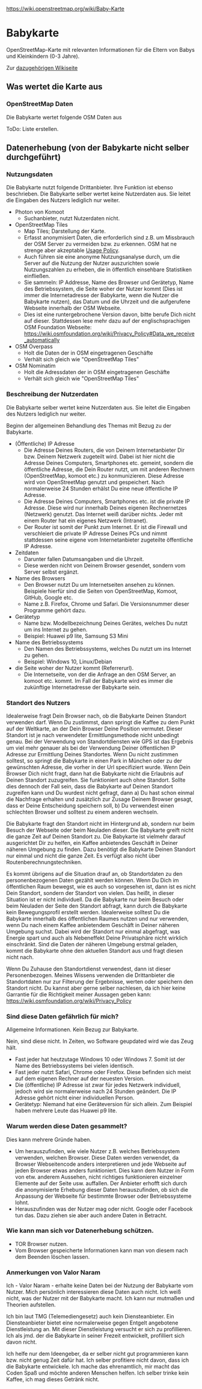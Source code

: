 https://wiki.openstreetmap.org/wiki/Baby-Karte

# Babykarte
OpenStreetMap-Karte mit relevanten Informationen für die Eltern von Babys und Kleinkindern (0-3 Jahre).

Zur [dazugehörigen Wikiseite](https://wiki.openstreetmap.org/wiki/Baby-Karte)

## Was wertet die Karte aus

### OpenStreetMap Daten
Die Babykarte wertet folgende OSM Daten aus

ToDo: Liste erstellen.

## Datenerhebung (von der Babykarte nicht selber durchgeführt)

### Nutzungsdaten
Die Babykarte nutzt folgende Drittanbieter. Ihre Funktion ist ebenso beschrieben. Die Babykarte selber wertet keine Nutzerdaten aus. Sie leitet die Eingaben des Nutzers lediglich nur weiter.

- Photon von Komoot
  - Suchanbieter, nutzt Nutzerdaten nicht.
- OpenStreetMap Tiles
  - Map Tiles; Darstellung der Karte.
  - Erfasst anonymisiert Daten, die erforderlich sind z.B. um Missbrauch der OSM Server zu vermeiden bzw. zu erkennen. OSM hat ne strenge aber akzeptable [Usage Policy](https://operations.osmfoundation.org/policies/tiles/).
  - Auch führen sie eine anonyme Nutzungsanalyse durch, um die Server auf die Nutzung der Nutzer auszurichten sowie Nutzungszahlen zu erheben, die in öffentlich einsehbare Statistiken einfließen.
  - Sie sammeln: IP Addresse, Name des Browser und Gerätetyp, Name des Betriebssystem, die Seite woher der Nutzer kommt (Dies ist immer die Internetadresse der Babykarte, wenn die Nutzer die Babykarte nutzen), das Datum und die Uhrzeit und die aufgerufene Webseite innerhalb der OSM Webseite.
  - Dies ist eine runtergebrochene Version davon, bitte berufe Dich nicht auf dieser. Stattdessen lese mehr dazu auf der englischsprachigen OSM Foundation Webseite: https://wiki.osmfoundation.org/wiki/Privacy_Policy#Data_we_receive_automatically
- OSM Overpass
  - Holt die Daten der in OSM eingetragenen Geschäfte
  - Verhält sich gleich wie "OpenStreetMap Tiles"
- OSM Nominatim
  - Holt die Adressdaten der in OSM eingetragenen Geschäfte
  - Verhält sich gleich wie "OpenStreetMap Tiles"

### Beschreibung der Nutzerdaten
Die Babykarte selber wertet keine Nutzerdaten aus. Sie leitet die Eingaben des Nutzers lediglich nur weiter.

Beginn der allgemeinen Behandlung des Themas mit Bezug zu der Babykarte.

- (Öffentliche) IP Adresse
  - Die Adresse Deines Routers, die von Deinem Internetanbieter Dir bzw. Deinem Netzwerk zugeteilt wird. Dabei ist hier nicht die Adresse Deines Computers, Smartphones etc. gemeint, sondern die öffentliche Adresse, die Dein Router nutzt, um mit anderen Rechnern (OpenStreetMap, komoot etc.) zu konmunizieren. Diese Adresse wird von OpenStreetMap genutzt und gespeichert. Nach normalerweise 24 Stunden erhälst Du eine neue öffentliche IP Adresse.
  - Die Adresse Deines Computers, Smartphones etc. ist die private IP Adresse. Diese wird nur innerhalb Deines eigenen Rechnernetzes (Netzwerk) genutzt. Das Internet weiß darüber nichts. Jeder mit einem Router hat ein eigenes Netzwerk (Intranet).
  - Der Router ist somit der Punkt zum Internet. Er ist die Firewall und verschleiert die private IP Adresse Deines PCs und nimmt stattdessen seine eigene vom Internetanbieter zugeteilte öffentliche IP Adresse.
- Zeitdaten
  - Darunter fallen Datumsangaben und die Uhrzeit.
  - Diese werden nicht von Deinem Browser gesendet, sondern vom Server selbst ergänzt.
- Name des Browsers
  - Den Browser nutzt Du um Internetseiten ansehen zu können. Beispiele hierfür sind die Seiten von OpenStreetMap, Komoot, GitHub, Google etc.
  - Name z.B. Firefox, Chrome und Safari. Die Versionsnummer dieser Programme gehört dazu.
- Gerätetyp
  - Name bzw. Modellbezeichnung Deines Gerätes, welches Du nutzt um ins Internet zu gehen.
  - Beispiel: Huawei p9 lite, Samsung S3 Mini
- Name des Betriebssystems
  - Den Namen des Betriebssystems, welches Du nutzt um ins Internet zu gehen.
  - Beispiel: Windows 10, Linux/Debian
- die Seite woher der Nutzer kommt (Referrerurl).
  - Die Internetseite, von der die Anfrage an den OSM Server, an komoot etc. kommt. Im Fall der Babykarte wird es immer die zukünftige Internetadresse der Babykarte sein.

### Standort des Nutzers
Idealerweise fragt Dein Browser nach, ob die Babykarte Deinen Standort verwenden darf. Wenn Du zustimmst, dann springt die Kaffee zu dem Punkt auf der Weltkarte, an der Dein Browser Deine Position vermutet. Dieser Standort ist je nach verwendeter Ermittlungsmethode nicht unbedingt genau. Bei der Verwendung von Standortdiensten wie GPS ist das Ergebnis um viel mehr genauer als bei der Verwendung Deiner öffentlichen IP Adresse zur Ermittlung Deines Standortes. Wenn Du nicht zustimmen solltest, so springt die Babykarte in einen Park in München oder zu der gewünschten Adresse, die vorher in der Url specifiziert wurde. Wenn Dein Browser Dich nicht fragt, dann hat die Babykarte nicht die Erlaubnis auf Deinen Standort zuzugreifen. Sie funktioniert auch ohne Standort. Sollte dies dennoch der Fall sein, dass die Babykarte auf Deinen Standort zugreifen kann und Du wurdest nicht gefragt, dann a) Du hast schon einmal die Nachfrage erhalten und zusätzlich zur Zusage Deinem Browser gesagt, dass er Deine Entscheidung speichern soll, b) Du verwendest einen schlechten Browser und solltest zu einem anderen wechseln.

Die Babykarte fragt den Standort nicht im Hintergrund ab, sondern nur beim Besuch der Webseite oder beim Neuladen dieser. Die Babykarte greift nicht die ganze Zeit auf Deinen Standort zu. Die Babykarte ist vielmehr darauf ausgerichtet Dir zu helfen, ein Kaffee anbietendes Geschäft in Deiner näheren Umgebung zu finden. Dazu benötigt die Babykarte Deinen Standort nur einmal und nicht die ganze Zeit. Es verfügt also nicht über Routenberechnungstechniken.

Es kommt übrigens auf die Situation drauf an, ob Standortdaten zu den personenbezogenen Daten gezählt werden können. Wenn Du Dich im öffentlichen Raum bewegst, wie es auch so vorgesehen ist, dann ist es nicht Dein Standort, sondern der Standort von vielen. Das heißt, in dieser Situation ist er nicht individuell. Da die Babykarte nur beim Besuch oder beim Neuladen der Seite den Standort abfragt, kann durch die Babykarte kein Bewegungsprofil erstellt werden. Idealerweise solltest Du die Babykarte innerhalb des öffentlichen Raumes nutzen und nur verwenden, wenn Du nach einem Kaffee anbietendem Geschäft in Deiner näheren Umgebung suchst. Dabei wird der Standort nur einmal abgefragt, was Energie spart und auch als Nebeneffekt Deine Privatsphäre nicht wirklich einschränkt. Sind die Daten der näheren Umgebung erstmal geladen, kommt die Babykarte ohne den aktuellen Standort aus und fragt diesen nicht nach.

Wenn Du Zuhause den Standortdienst verwendest, dann ist dieser Personenbezogen. Meines Wissens verwenden die Drittanbieter die Standortdaten nur zur Filterung der Ergebnisse, werten oder speichern den Standort nicht. Du kannst aber gerne selber nachlesen, da ich hier keine Garrantie für die Richtigkeit meiner Aussagen geben kann: https://wiki.osmfoundation.org/wiki/Privacy_Policy

### Sind diese Daten gefährlich für mich?
Allgemeine Informationen. Kein Bezug zur Babykarte.

Nein, sind diese nicht. In Zeiten, wo Software geupdated wird wie das Zeug hält.

- Fast jeder hat heutzutage Windows 10 oder Windows 7. Somit ist der Name des Betriebssystems bei vielen identisch.
- Fast jeder nutzt Safari, Chrome oder Firefox. Diese befinden sich meist auf dem eigenen Rechner auf der neuesten Version.
- Die (öffentliche) IP Adresse ist zwar für jedes Netzwerk individuell, jedoch wird sie normalerweise nach 24 Stunden geändert. Die IP Adresse gehört nicht einer individuellen Person.
- Gerätetyp: Niemand hat eine Geräteversion für sich allein. Zum Beispiel haben mehrere Leute das Huawei p9 lite.

### Warum werden diese Daten gesammelt?
Dies kann mehrere Gründe haben.

- Um herauszufinden, wie viele Nutzer z.B. welches Betriebssystem verwenden, welchen Browser. Diese Daten werden verwendet, da Browser Webseitencode anders interpretieren und jede Webseite auf jeden Browser etwas anders funktioniert. Dies kann dem Nutzer in Form von etw. anderem Aussehen, nicht richtiges funktionieren einzelner Elemente auf der Seite usw. auffallen. Der Anbieter erhofft sich durch die anonymisierte Erhebung dieser Daten herauszufinden, ob sich die Anpassung der Webseite für bestimmte Browser oder Betriebssysteme lohnt.
- Herauszufinden was der Nutzer mag oder nicht. Google oder Facebook tun das. Dazu ziehen sie aber auch andere Daten in Betracht.

### Wie kann man sich vor Datenerhebung schützen.
- TOR Browser nutzen.
- Vom Browser gespeicherte Informationen kann man von diesem nach dem Beenden löschen lassen.

### Anmerkungen von Valor Naram

Ich - Valor Naram - erhalte keine Daten bei der Nutzung der Babykarte vom Nutzer. Mich persönlich interessieren diese Daten auch nicht. Ich weiß nicht, was der Nutzer mit der Babykarte macht. Ich kann nur mutmaßen und Theorien aufstellen.

Ich bin laut TMG (Telemediengesetz) auch kein Diensteanbieter. Ein Diensteanbieter bietet eine normalerweise gegen Entgelt angebotene Dienstleistung an. Mit dieser Dienstleistung versucht er sich zu profillieren. Ich als jmd. der die Babykarte in seiner Frezeit entwickelt, profilliert sich davon nicht.

Ich helfe nur dem Ideengeber, da er selber nicht gut programmieren kann bzw. nicht genug Zeit dafür hat. Ich selber profitiere nicht davon, dass ich die Babykarte entwickele. Ich mache das ehrenamtlich, mir macht das Coden Spaß und möchte anderen Menschen helfen. Ich selber trinke kein Kaffee, ich mag dieses Getränk nicht.
